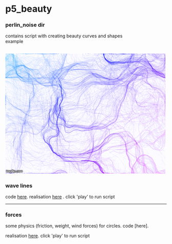 # p5_beauty
 
### perlin_noise dir
contains script with creating beauty curves and shapes</br>
example

![](img/noise.gif)
---
### wave lines

code [here](wave_lines/).
realisation [here](https://editor.p5js.org/callofdutz/sketches/RKsuYJEs) . click 'play' to run script

---
### forces
some physics (friction, weight, wind forces) for circles.
code [here].

realisation [here](https://editor.p5js.org/callofdutz/sketches/HG3FAtNZ). click 'play' to run script